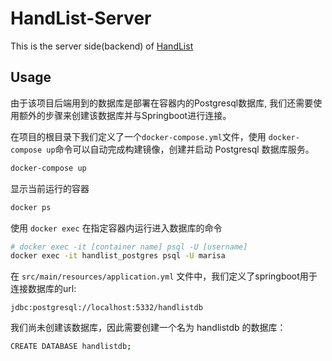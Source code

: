 # HandList-Server

This is the server side(backend) of [HandList](https://github.com/Azathoth1729/HandList)

## Usage

由于该项目后端用到的数据库是部署在容器内的Postgresql数据库,
我们还需要使用额外的步骤来创建该数据库并与Springboot进行连接。

在项目的根目录下我们定义了一个`docker-compose.yml`文件，使用
`docker-compose up`命令可以自动完成构建镜像，创建并启动 Postgresql 数据库服务。

``` bash
docker-compose up
```

显示当前运行的容器
```bash
docker ps
```

使用 `docker exec` 在指定容器内运行进入数据库的命令
```bash
# docker exec -it [container name] psql -U [username] 
docker exec -it handlist_postgres psql -U marisa
```

在 `src/main/resources/application.yml` 文件中，我们定义了springboot用于连接数据库的url:
```
jdbc:postgresql://localhost:5332/handlistdb
```

我们尚未创建该数据库，因此需要创建一个名为 handlistdb 的数据库：
```bash
CREATE DATABASE handlistdb;
```